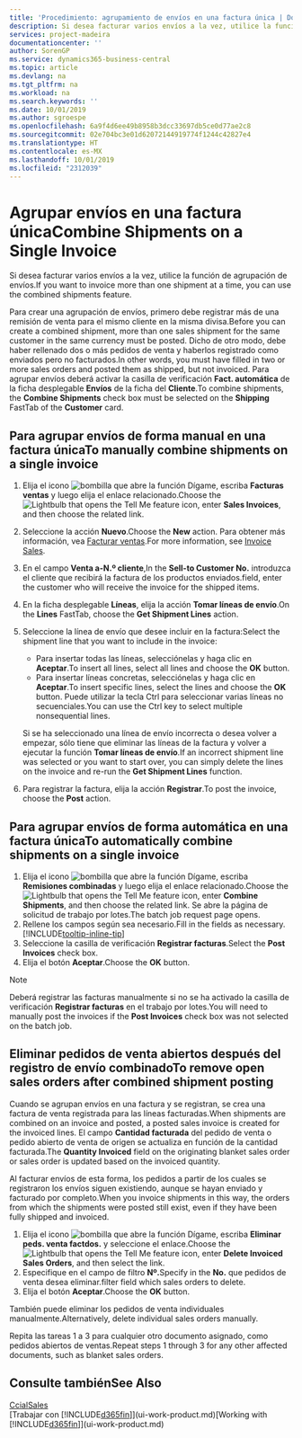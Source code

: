 ```yaml
---
title: 'Procedimiento: agrupamiento de envíos en una factura única | Documentos de Microsoft'
description: Si desea facturar varios envíos a la vez, utilice la función de agrupación de envíos.
services: project-madeira
documentationcenter: ''
author: SorenGP
ms.service: dynamics365-business-central
ms.topic: article
ms.devlang: na
ms.tgt_pltfrm: na
ms.workload: na
ms.search.keywords: ''
ms.date: 10/01/2019
ms.author: sgroespe
ms.openlocfilehash: 6a9f4d6ee49b8958b3dcc33697db5ce0d77ae2c8
ms.sourcegitcommit: 02e704bc3e01d62072144919774f1244c42827e4
ms.translationtype: HT
ms.contentlocale: es-MX
ms.lasthandoff: 10/01/2019
ms.locfileid: "2312039"
---
```

# <a name="combine-shipments-on-a-single-invoice"></a><span data-ttu-id="07632-103">Agrupar envíos en una factura única</span><span class="sxs-lookup"><span data-stu-id="07632-103">Combine Shipments on a Single Invoice</span></span>
<span data-ttu-id="07632-104">Si desea facturar varios envíos a la vez, utilice la función de agrupación de envíos.</span><span class="sxs-lookup"><span data-stu-id="07632-104">If you want to invoice more than one shipment at a time, you can use the combined shipments feature.</span></span>  

 <span data-ttu-id="07632-105">Para crear una agrupación de envíos, primero debe registrar más de una remisión de venta para el mismo cliente en la misma divisa.</span><span class="sxs-lookup"><span data-stu-id="07632-105">Before you can create a combined shipment, more than one sales shipment for the same customer in the same currency must be posted.</span></span> <span data-ttu-id="07632-106">Dicho de otro modo, debe haber rellenado dos o más pedidos de venta y haberlos registrado como enviados pero no facturados.</span><span class="sxs-lookup"><span data-stu-id="07632-106">In other words, you must have filled in two or more sales orders and posted them as shipped, but not invoiced.</span></span> <span data-ttu-id="07632-107">Para agrupar envíos deberá activar la casilla de verificación **Fact. automática** de la ficha desplegable **Envíos** de la ficha del **Cliente**.</span><span class="sxs-lookup"><span data-stu-id="07632-107">To combine shipments, the **Combine Shipments** check box must be selected on the **Shipping** FastTab of the **Customer** card.</span></span>  

## <a name="to-manually-combine-shipments-on-a-single-invoice"></a><span data-ttu-id="07632-108">Para agrupar envíos de forma manual en una factura única</span><span class="sxs-lookup"><span data-stu-id="07632-108">To manually combine shipments on a single invoice</span></span>  
1. <span data-ttu-id="07632-109">Elija el icono ![bombilla que abre la función Dígame](media/ui-search/search_small.png "Dígame que desea hacer"), escriba **Facturas ventas** y luego elija el enlace relacionado.</span><span class="sxs-lookup"><span data-stu-id="07632-109">Choose the ![Lightbulb that opens the Tell Me feature](media/ui-search/search_small.png "Tell me what you want to do") icon, enter **Sales Invoices**, and then choose the related link.</span></span>  
2. <span data-ttu-id="07632-110">Seleccione la acción **Nuevo**.</span><span class="sxs-lookup"><span data-stu-id="07632-110">Choose the **New** action.</span></span> <span data-ttu-id="07632-111">Para obtener más información, vea [Facturar ventas](sales-how-invoice-sales.md).</span><span class="sxs-lookup"><span data-stu-id="07632-111">For more information, see [Invoice Sales](sales-how-invoice-sales.md).</span></span>
3. <span data-ttu-id="07632-112">En el campo **Venta a-N.º cliente**,</span><span class="sxs-lookup"><span data-stu-id="07632-112">In the **Sell-to Customer No.**</span></span> <span data-ttu-id="07632-113">introduzca el cliente que recibirá la factura de los productos enviados.</span><span class="sxs-lookup"><span data-stu-id="07632-113">field, enter the customer who will receive the invoice for the shipped items.</span></span>  
4. <span data-ttu-id="07632-114">En la ficha desplegable **Líneas**, elija la acción **Tomar líneas de envío**.</span><span class="sxs-lookup"><span data-stu-id="07632-114">On the **Lines** FastTab, choose the **Get Shipment Lines** action.</span></span>  
5. <span data-ttu-id="07632-115">Seleccione la línea de envío que desee incluir en la factura:</span><span class="sxs-lookup"><span data-stu-id="07632-115">Select the shipment line that you want to include in the invoice:</span></span>  

    - <span data-ttu-id="07632-116">Para insertar todas las líneas, selecciónelas y haga clic en **Aceptar**.</span><span class="sxs-lookup"><span data-stu-id="07632-116">To insert all lines, select all lines and choose the **OK** button.</span></span>  
    - <span data-ttu-id="07632-117">Para insertar líneas concretas, selecciónelas y haga clic en **Aceptar**.</span><span class="sxs-lookup"><span data-stu-id="07632-117">To insert specific lines, select the lines and choose the **OK** button.</span></span> <span data-ttu-id="07632-118">Puede utilizar la tecla Ctrl para seleccionar varias líneas no secuenciales.</span><span class="sxs-lookup"><span data-stu-id="07632-118">You can use the Ctrl key to select multiple nonsequential lines.</span></span>  

    <span data-ttu-id="07632-119">Si se ha seleccionado una línea de envío incorrecta o desea volver a empezar, sólo tiene que eliminar las líneas de la factura y volver a ejecutar la función **Tomar líneas de envío**.</span><span class="sxs-lookup"><span data-stu-id="07632-119">If an incorrect shipment line was selected or you want to start over, you can simply delete the lines on the invoice and re-run the **Get Shipment Lines** function.</span></span>  
7. <span data-ttu-id="07632-120">Para registrar la factura, elija la acción **Registrar**.</span><span class="sxs-lookup"><span data-stu-id="07632-120">To post the invoice, choose the **Post** action.</span></span>  

## <a name="to-automatically-combine-shipments-on-a-single-invoice"></a><span data-ttu-id="07632-121">Para agrupar envíos de forma automática en una factura única</span><span class="sxs-lookup"><span data-stu-id="07632-121">To automatically combine shipments on a single invoice</span></span>  
1. <span data-ttu-id="07632-122">Elija el icono ![bombilla que abre la función Dígame](media/ui-search/search_small.png "Dígame que desea hacer"), escriba **Remisiones combinadas** y luego elija el enlace relacionado.</span><span class="sxs-lookup"><span data-stu-id="07632-122">Choose the ![Lightbulb that opens the Tell Me feature](media/ui-search/search_small.png "Tell me what you want to do") icon, enter **Combine Shipments**, and then choose the related link.</span></span> <span data-ttu-id="07632-123">Se abre la página de solicitud de trabajo por lotes.</span><span class="sxs-lookup"><span data-stu-id="07632-123">The batch job request page opens.</span></span>  
2. <span data-ttu-id="07632-124">Rellene los campos según sea necesario.</span><span class="sxs-lookup"><span data-stu-id="07632-124">Fill in the fields as necessary.</span></span> [!INCLUDE[tooltip-inline-tip](includes/tooltip-inline-tip_md.md)]
3. <span data-ttu-id="07632-125">Seleccione la casilla de verificación **Registrar facturas**.</span><span class="sxs-lookup"><span data-stu-id="07632-125">Select the **Post Invoices** check box.</span></span>  
4.  <span data-ttu-id="07632-126">Elija el botón **Aceptar**.</span><span class="sxs-lookup"><span data-stu-id="07632-126">Choose the **OK** button.</span></span>  

> [!NOTE]  
>  <span data-ttu-id="07632-127">Deberá registrar las facturas manualmente si no se ha activado la casilla de verificación **Registrar facturas** en el trabajo por lotes.</span><span class="sxs-lookup"><span data-stu-id="07632-127">You will need to manually post the invoices if the **Post Invoices** check box was not selected on the batch job.</span></span>  

## <a name="to-remove-open-sales-orders-after-combined-shipment-posting"></a><span data-ttu-id="07632-128">Eliminar pedidos de venta abiertos después del registro de envío combinado</span><span class="sxs-lookup"><span data-stu-id="07632-128">To remove open sales orders after combined shipment posting</span></span> 
<span data-ttu-id="07632-129">Cuando se agrupan envíos en una factura y se registran, se crea una factura de venta registrada para las líneas facturadas.</span><span class="sxs-lookup"><span data-stu-id="07632-129">When shipments are combined on an invoice and posted, a posted sales invoice is created for the invoiced lines.</span></span> <span data-ttu-id="07632-130">El campo **Cantidad facturada** del pedido de venta o pedido abierto de venta de origen se actualiza en función de la cantidad facturada.</span><span class="sxs-lookup"><span data-stu-id="07632-130">The **Quantity Invoiced** field on the originating blanket sales order or sales order is updated based on the invoiced quantity.</span></span>  

<span data-ttu-id="07632-131">Al facturar envíos de esta forma, los pedidos a partir de los cuales se registraron los envíos siguen existiendo, aunque se hayan enviado y facturado por completo.</span><span class="sxs-lookup"><span data-stu-id="07632-131">When you invoice shipments in this way, the orders from which the shipments were posted still exist, even if they have been fully shipped and invoiced.</span></span>   

1. <span data-ttu-id="07632-132">Elija el icono ![bombilla que abre la función Dígame](media/ui-search/search_small.png "Dígame que desea hacer"), escriba **Eliminar peds. venta factdos.** y seleccione el enlace.</span><span class="sxs-lookup"><span data-stu-id="07632-132">Choose the ![Lightbulb that opens the Tell Me feature](media/ui-search/search_small.png "Tell me what you want to do") icon, enter **Delete Invoiced Sales Orders**, and then select the link.</span></span>  
2. <span data-ttu-id="07632-133">Especifique en el campo de filtro **Nº.**</span><span class="sxs-lookup"><span data-stu-id="07632-133">Specify in the **No.**</span></span> <span data-ttu-id="07632-134">que pedidos de venta desea eliminar.</span><span class="sxs-lookup"><span data-stu-id="07632-134">filter field which sales orders to delete.</span></span>  
3. <span data-ttu-id="07632-135">Elija el botón **Aceptar**.</span><span class="sxs-lookup"><span data-stu-id="07632-135">Choose the **OK** button.</span></span>  

<span data-ttu-id="07632-136">También puede eliminar los pedidos de venta individuales manualmente.</span><span class="sxs-lookup"><span data-stu-id="07632-136">Alternatively, delete individual sales orders manually.</span></span>  

<span data-ttu-id="07632-137">Repita las tareas 1 a 3 para cualquier otro documento asignado, como pedidos abiertos de ventas.</span><span class="sxs-lookup"><span data-stu-id="07632-137">Repeat steps 1 through 3 for any other affected documents, such as blanket sales orders.</span></span>

## <a name="see-also"></a><span data-ttu-id="07632-138">Consulte también</span><span class="sxs-lookup"><span data-stu-id="07632-138">See Also</span></span>  
[<span data-ttu-id="07632-139">Ccial</span><span class="sxs-lookup"><span data-stu-id="07632-139">Sales</span></span>](sales-manage-sales.md)  
<span data-ttu-id="07632-140">[Trabajar con [!INCLUDE[d365fin](includes/d365fin_md.md)]](ui-work-product.md)</span><span class="sxs-lookup"><span data-stu-id="07632-140">[Working with [!INCLUDE[d365fin](includes/d365fin_md.md)]](ui-work-product.md)</span></span>
